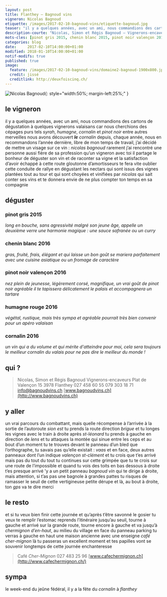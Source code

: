 ```yaml
---
layout: post
title: Flanthey — Bagnoud vins
vigneron: Nicolas Bagnoud
etiquette: /images/2017-02-10-bagnoud-vins/etiquette-bagnoud.jpg
teaser: "il y a quelques années, avec un ami, nous commandions des cartons de dégustation à quelques vignerons valaisans car nous cherchions des cépages purs tels syrah, humagne, cornalin et pinot noir entre autres merveilles nous avons découvert le cornalin..."
description-courte: "Nicolas, Simon et Régis Bagnoud — Vignerons-encaveurs — Flanthey"
mots-cles: [pinot gris 2015, chenin blanc 2015, pinot noir valençon 2015, pinot noir l’ormy 2015, cornalin 2015]
categories: blog
date:     2017-02-10T14:00:00+01:00
modified: 2018-01-10T14:00:00+01:00
notif-modifs: true
published: true
image:
  feature: /images/2017-02-10-bagnoud-vins/domaine2-bagnoud-1900x800.jpg
  credit: jissé
  creditlink: http://deuxfoiscinq.ch/
---
```


![Nicolas Bagnoud][i1]{: style="width:50%; margin-left:25%;" }

[i1]: ../../images/2017-02-10-bagnoud-vins/nicolas-bagnoud_2.jpg


## le vigneron
il y a quelques années, avec un ami, nous commandions des cartons de dégustation à quelques vignerons valaisans car nous cherchions des cépages purs tels *syrah*, *humagne*, *cornalin* et *pinot noir* entre autres merveilles nous avons découvert ***le*** *cornalin*
depuis, chaque année, nous en recommandons
l’année dernière, libre de mon temps de travail, j’ai décidé de mettre un visage sur ce vin : *nicolas bagnoud*
rarement j’ai rencontré une personne aussi fière de sa profession qu’un vigneron
avec toi il partage le bonheur de déguster son vin et de raconter sa vigne
et la satisfaction d’avoir échappé à cette route gloutonne d’amortisseurs te fera vite oublier cette conduite de rallye en dégustant les nectars qui sont issus des vignes plantées tout au tour et qui sont choyées et vinifiées par *nicolas* qui sait conter ses vins et te donnera envie de ne plus compter ton temps en sa compagnie

## déguster

### pinot gris 2015
*long en bouche, sans agressivité malgré son jeune âge, appelle un deuxième verre
une harmonie magique : une sauce safranée ou un curry*

### chenin blanc 2016
*gras, fruité, frais, élégant et qui laisse un bon goût
se mariera parfaitement avec une cuisine asiatique ou un fromage de caractère*

### pinot noir valençon 2016
*nez plein de jeunesse, légèrement corsé, magnifique, un vrai goût de pinot noir
agréable il te tapissera délicatement le palais et accompagnera un tartare*

### humagne rouge 2016
*végétal, rustique, mais très sympa et agréable
pourrait très bien convenir pour un apéro valaisan*

### cornalin 2016
*un vin qui a du volume et qui mérite d'atteindre
pour moi, cela sera toujours le meilleur *cornalin* du *valais* pour ne pas dire le meilleur du monde !*

## qui ?
> Nicolas, Simon et Régis Bagnoud
> Vignerons-encaveurs
> Plat de Valençon 15
> 3978 Flanthey
> 027 458 60 55
> 079 303 18 71
> [info@bagnoudvins.ch](mailto:info@bagnoudvins.ch)
> [www.bagnoudvins.ch](http://www.bagnoudvins.ch)

## y aller
un vrai parcours du combattant, mais quelle récompense à l’arrivée
à la sortie de l’autoroute *sion est* tu prends la route direction *brigue* et tu longes les vignes avec le train à droite
après *st-léonard* tu prends à gauche en direction de *lens* et tu attaques la montée qui sinue entre les ceps et au bout d’un moment tu te trouves devant le panneau d’un bled que l’orthographe, tu savais pas qu’elle existait : *vaas* et en face, deux autres panneaux dont l’un indique *valençon st-clément* et tu crois que t’es arrivé mais pas du tout du tout
tu continues sur cette grimpée que tu te crois sur une route de l’impossible et quand tu vois des toits en bas dessous à droite t’es presque arrivé
’y a un petit panneau *bagnoud vin* qui te dirige à droite, mais attention, si t’as pas une bagnole à grandes pattes tu risques de ramasser le seuil de cette vertigineuse petite dérupe
et là, au bout à droite, ton *gps* va te dire merci

## le resto
et si tu veux bien finir cette journée et qu’après t’être savonné le gosier tu veux te remplir l’estomac reprends l’itinéraire jusqu’au seuil, tourne à gauche et arrivé sur la grande route, tourne encore à gauche et va jusqu’à *chermignon d’en-haut*, au milieu du village en face du panneau parking tu verras à gauche en haut une maison ancienne avec une enseigne *café cher-mignon*
là tu passeras un excellent moment et tes papilles vont se souvenir longtemps de cette journée enchanteresse

> Café *Cher-Mignon*
> 027 483 25 96
> [www.cafechermignon.ch](http://www.cafechermignon.ch/)

## sympa
le week-end du jeûne fédéral, il y a la fête du *cornalin* à *flanthey*
